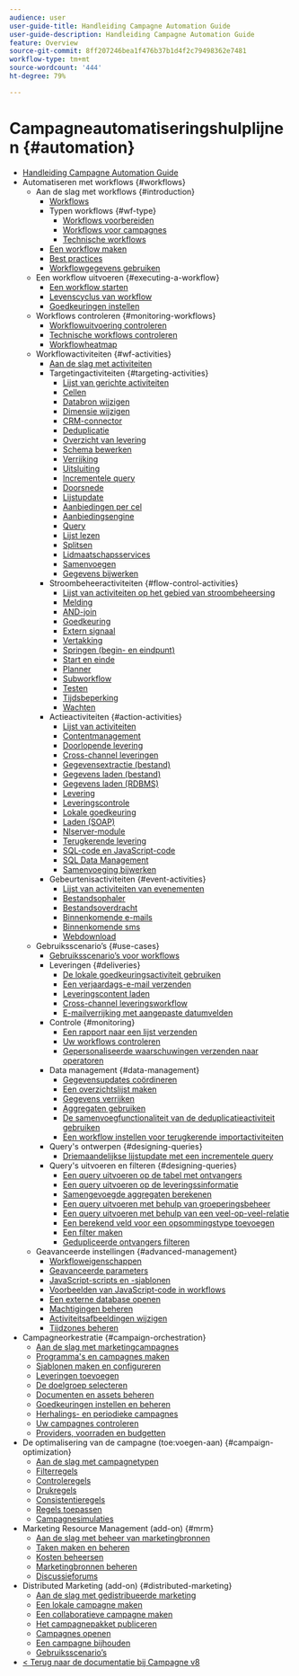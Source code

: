```yaml
---
audience: user
user-guide-title: Handleiding Campagne Automation Guide
user-guide-description: Handleiding Campagne Automation Guide
feature: Overview
source-git-commit: 8ff207246bea1f476b37b1d4f2c79498362e7481
workflow-type: tm+mt
source-wordcount: '444'
ht-degree: 79%

---
```



# Campagneautomatiseringshulplijnen {#automation}

+ [Handleiding Campagne Automation Guide](home.md)
+ Automatiseren met workflows {#workflows}
   + Aan de slag met workflows {#introduction}
      + [Workflows](workflow/about-workflows.md)
      + Typen workflows {#wf-type}
         + [Workflows voorbereiden](workflow/targeting-workflows.md)
         + [Workflows voor campagnes](workflow/campaign-workflows.md)
         + [Technische workflows](workflow/technical-workflows.md)
      + [Een workflow maken](workflow/build-a-workflow.md)
      + [Best practices](workflow/workflow-best-practices.md)
      + [Workflowgegevens gebruiken](workflow/use-workflow-data.md)
   + Een workflow uitvoeren {#executing-a-workflow}
      + [Een workflow starten](workflow/start-a-workflow.md)
      + [Levenscyclus van workflow](workflow/workflow-life-cycle.md)
      + [Goedkeuringen instellen](workflow/define-approvals.md)
   + Workflows controleren {#monitoring-workflows}
      + [Workflowuitvoering controleren](workflow/monitor-workflow-execution.md)
      + [Technische workflows controleren](workflow/monitor-technical-workflows.md)
      + [Workflowheatmap](workflow/heatmap.md)
   + Workflowactiviteiten {#wf-activities}
      + [Aan de slag met activiteiten](workflow/activities.md)
      + Targetingactiviteiten {#targeting-activities}
         + [Lijst van gerichte activiteiten](workflow/targeting-activities.md)
         + [Cellen](workflow/cells.md)
         + [Databron wijzigen](workflow/change-data-source.md)
         + [Dimensie wijzigen](workflow/change-dimension.md)
         + [CRM-connector](workflow/crm-connector.md)
         + [Deduplicatie](workflow/deduplication.md)
         + [Overzicht van levering](workflow/delivery-outline.md)
         + [Schema bewerken](workflow/edit-schema.md)
         + [Verrijking](workflow/enrichment.md)
         + [Uitsluiting](workflow/exclusion.md)
         + [Incrementele query](workflow/incremental-query.md)
         + [Doorsnede](workflow/intersection.md)
         + [Lijstupdate](workflow/list-update.md)
         + [Aanbiedingen per cel](workflow/offers-by-cell.md)
         + [Aanbiedingsengine](workflow/offer-engine.md)
         + [Query](workflow/query.md)
         + [Lijst lezen](workflow/read-list.md)
         + [Splitsen](workflow/split.md)
         + [Lidmaatschapsservices](workflow/subscription-services.md)
         + [Samenvoegen](workflow/union.md)
         + [Gegevens bijwerken](workflow/update-data.md)
      + Stroombeheeractiviteiten {#flow-control-activities}
         + [Lijst van activiteiten op het gebied van stroombeheersing](workflow/flow-control-activities.md)
         + [Melding](workflow/alert.md)
         + [AND-join](workflow/and-join.md)
         + [Goedkeuring](workflow/approval.md)
         + [Extern signaal](workflow/external-signal.md)
         + [Vertakking](workflow/fork.md)
         + [Springen (begin- en eindpunt)](workflow/jump-start-point-and-end-point.md)
         + [Start en einde](workflow/start-and-end.md)
         + [Planner](workflow/scheduler.md)
         + [Subworkflow](workflow/sub-workflow.md)
         + [Testen](workflow/test.md)
         + [Tijdsbeperking](workflow/time-constraint.md)
         + [Wachten](workflow/wait.md)
      + Actieactiviteiten {#action-activities}
         + [Lijst van activiteiten](workflow/action-activities.md)
         + [Contentmanagement](workflow/content-management.md)
         + [Doorlopende levering](workflow/continuous-delivery.md)
         + [Cross-channel leveringen](workflow/cross-channel-deliveries.md)
         + [Gegevensextractie (bestand)](workflow/extraction-file.md)
         + [Gegevens laden (bestand)](workflow/data-loading-file.md)
         + [Gegevens laden (RDBMS)](workflow/data-loading-rdbms.md)
         + [Levering](workflow/delivery.md)
         + [Leveringscontrole](workflow/delivery-control.md)
         + [Lokale goedkeuring](workflow/local-approval.md)
         + [Laden (SOAP)](workflow/loading-soap.md)
         + [Nlserver-module](workflow/nlserver-module.md)
         + [Terugkerende levering](workflow/recurring-delivery.md)
         + [SQL-code en JavaScript-code](workflow/sql-code-and-javascript-code.md)
         + [SQL Data Management](workflow/sql-data-management.md)
         + [Samenvoeging bijwerken](workflow/update-aggregate.md)
      + Gebeurtenisactiviteiten {#event-activities}
         + [Lijst van activiteiten van evenementen](workflow/event-activities.md)
         + [Bestandsophaler](workflow/file-collector.md)
         + [Bestandsoverdracht](workflow/file-transfer.md)
         + [Binnenkomende e-mails](workflow/inbound-emails.md)
         + [Binnenkomende sms](workflow/inbound-sms.md)
         + [Webdownload](workflow/web-download.md)
   + Gebruiksscenario’s {#use-cases}
      + [Gebruiksscenario’s voor workflows](workflow/workflow-use-cases.md)
      + Leveringen {#deliveries}
         + [De lokale goedkeuringsactiviteit gebruiken](workflow/local-approval-activity.md)
         + [Een verjaardags-e-mail verzenden](workflow/send-a-birthday-email.md)
         + [Leveringscontent laden](workflow/load-delivery-content.md)
         + [Cross-channel leveringsworkflow](workflow/cross-channel-delivery-workflow.md)
         + [E-mailverrijking met aangepaste datumvelden](workflow/email-enrichment-with-custom-date-fields.md)
      + Controle {#monitoring}
         + [Een rapport naar een lijst verzenden](workflow/send-a-report-to-a-list.md)
         + [Uw workflows controleren](workflow/workflow-supervision.md)
         + [Gepersonaliseerde waarschuwingen verzenden naar operatoren](workflow/send-alerts-to-operators.md)
      + Data management {#data-management}
         + [Gegevensupdates coördineren](workflow/coordinate-data-updates.md)
         + [Een overzichtslijst maken](workflow/create-a-summary-list.md)
         + [Gegevens verrijken](workflow/enrich-data.md)
         + [Aggregaten gebruiken](workflow/using-aggregates.md)
         + [De samenvoegfunctionaliteit van de deduplicatieactiviteit gebruiken](workflow/deduplication-merge.md)
         + [Een workflow instellen voor terugkerende importactiviteiten](workflow/recurring-import-workflow.md)
      + Query&#39;s ontwerpen {#designing-queries}
         + [Driemaandelijkse lijstupdate met een incrementele query](workflow/quarterly-list-update.md)
      + Query&#39;s uitvoeren en filteren {#designing-queries}
         + [Een query uitvoeren op de tabel met ontvangers](workflow/querying-recipient-table.md)
         + [Een query uitvoeren op de leveringssinformatie](workflow/query-delivery-info.md)
         + [Samengevoegde aggregaten berekenen](workflow/compute-aggregates.md)
         + [Een query uitvoeren met behulp van groeperingsbeheer](workflow/query-grouping-management.md)
         + [Een query uitvoeren met behulp van een veel-op-veel-relatie](workflow/query-many-to-many-relationship.md)
         + [Een berekend veld voor een opsommingstype toevoegen](workflow/adding-enumeration-type-calculated-field.md)
         + [Een filter maken](workflow/create-a-filter.md)
         + [Gedupliceerde ontvangers filteren](workflow/filter-duplicated-recipients.md)
   + Geavanceerde instellingen {#advanced-management}
      + [Workfloweigenschappen](workflow/workflow-properties.md)
      + [Geavanceerde parameters](workflow/advanced-parameters.md)
      + [JavaScript-scripts en -sjablonen](workflow/javascript-scripts-and-templates.md)
      + [Voorbeelden van JavaScript-code in workflows](workflow/javascript-in-workflows.md)
      + [Een externe database openen](workflow/accessing-an-external-database-fda.md)
      + [Machtigingen beheren](workflow/managing-rights.md)
      + [Activiteitsafbeeldingen wijzigen](workflow/change-activity-images.md)
      + [Tijdzones beheren](workflow/managing-time-zones.md)
+ Campagneorkestratie {#campaign-orchestration}
   + [Aan de slag met marketingcampagnes](campaigns/set-up-campaigns.md)
   + [Programma&#39;s en campagnes maken](campaigns/marketing-campaign-create.md)
   + [Sjablonen maken en configureren](campaigns/marketing-campaign-templates.md)
   + [Leveringen toevoegen](campaigns/marketing-campaign-deliveries.md)
   + [De doelgroep selecteren](campaigns/marketing-campaign-target.md)
   + [Documenten en assets beheren](campaigns/marketing-campaign-assets.md)
   + [Goedkeuringen instellen en beheren](campaigns/marketing-campaign-approval.md)
   + [Herhalings- en periodieke campagnes](campaigns/recurring-periodic-campaigns.md)
   + [Uw campagnes controleren](campaigns/marketing-campaign-monitoring.md)
   + [Providers, voorraden en budgetten](campaigns/providers-stocks-and-budgets.md)
+ De optimalisering van de campagne (toe:voegen-aan) {#campaign-optimization}
   + [Aan de slag met campagnetypen](campaign-opt/campaign-typologies.md)
   + [Filterregels](campaign-opt/filtering-rules.md)
   + [Controleregels](campaign-opt/control-rules.md)
   + [Drukregels](campaign-opt/pressure-rules.md)
   + [Consistentieregels](campaign-opt/consistency-rules.md)
   + [Regels toepassen](campaign-opt/apply-rules.md)
   + [Campagnesimulaties](campaign-opt/campaign-simulations.md)
+ Marketing Resource Management (add-on) {#mrm}
   + [Aan de slag met beheer van marketingbronnen](mrm/about-marketing-resource-management.md)
   + [Taken maken en beheren](mrm/creating-and-managing-tasks.md)
   + [Kosten beheersen](mrm/controlling-costs.md)
   + [Marketingbronnen beheren](mrm/managing-marketing-resources.md)
   + [Discussieforums](mrm/discussion-forums.md)
+ Distributed Marketing (add-on) {#distributed-marketing}
   + [Aan de slag met gedistribueerde marketing](distributed-marketing/about-distributed-marketing.md)
   + [Een lokale campagne maken](distributed-marketing/creating-a-local-campaign.md)
   + [Een collaboratieve campagne maken](distributed-marketing/creating-a-collaborative-campaign.md)
   + [Het campagnepakket publiceren](distributed-marketing/publishing-the-campaign-package.md)
   + [Campagnes openen](distributed-marketing/accessing-campaigns.md)
   + [Een campagne bijhouden](distributed-marketing/tracking-a-campaign.md)
   + [Gebruiksscenario’s](distributed-marketing/examples.md)
+ [&lt; Terug naar de documentatie bij Campagne v8 ](https://experienceleague.adobe.com/en/docs/campaign/campaign-v8/campaign-home)
